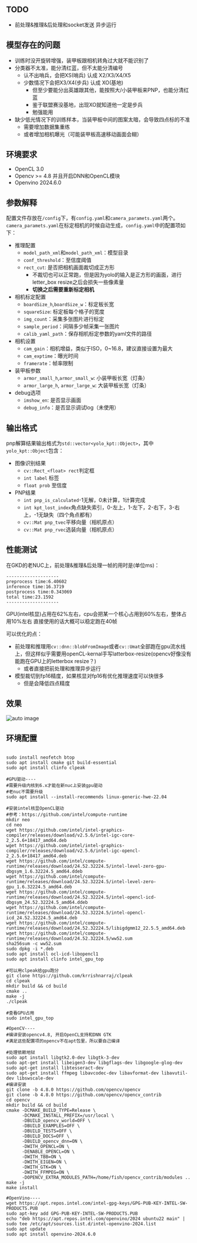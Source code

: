 ## TODO
- 前处理&推理&后处理和socket发送 异步运行

## 模型存在的问题
- 训练时没开旋转增强，装甲板跟相机转角过大就不能识别了
- 分类器不太准，能分清红蓝，但不太能分清编号
    - 认不出哨兵，会把XS(哨兵) 认成 X2/X3/X4/X5
    - 少数情况下会把X3/X4(步兵) 认成 XO(基地)
        - 但至少要能分出英雄跟其他，能按照大/小装甲板来PNP，也能分清红蓝
        - 鉴于联盟赛没基地，出现XO就知道他一定是步兵
        - 勉强能用
- 缺少低光情况下的训练样本，当装甲板中间的图案太暗，会导致四点标的不准
    - 需要增加数据集重练
    - 或者增加相机曝光（可能装甲板高速移动画面会糊）

## 环境要求
- OpenCL 3.0
- Opencv >= 4.8 并且开启DNN和OpenCL模块
- Openvino 2024.6.0


## 参数解释
配置文件存放在`/config`下，有`config.yaml`和`camera_paramets.yaml`两个。`camera_paramets.yaml`在标定相机的时候自动生成，`config.yaml`中的配置项如下：
- 推理配置
    - `model_path_xml`和`model_path_xml`：模型目录
    - `conf_threshold`：至信度阈值
    - `rect_cut`: 是否把相机画面裁切成正方形
        - 不裁切也可以正常跑，但是因为yolo的输入是正方形的画面，进行letter_box resize之后会损失一些像素量
        - **切换之后需要重新标定相机**
- 相机标定配置
    - `boardSize_h`,`boardSize_w`：标定板长宽
    - `squareSize`: 标定板每个格子的宽度
    - `img_count`：采集多张图片进行标定
    - `sample_period`：间隔多少帧采集一张图片
    - `calib_yaml_path`：保存相机标定参数的yaml文件的路径
- 相机设置
    - `cam_gain`：相机增益，类似于ISO，0~16.8，建议直接设置为最大
    - `cam_exptime`：曝光时间
    - `framerate`：帧率限制
- 装甲板参数
    - `armor_small_h`,`armor_small_w`: 小装甲板长宽（灯条）
    - `armor_large_h`, `armor_large_w`: 大装甲板长宽（灯条）
- debug选项
    - `imshow_en`: 是否显示画面
    - `debug_info`：是否显示调试log（未使用）

## 输出格式
pnp解算结果输出格式为`std::vector<yolo_kpt::Object>`，其中`yolo_kpt::Object`包含：
- 图像识别结果
    - `cv::Rect_<float> rect`判定框
    - `int label` 标签
    - `float prob`  至信度
- PNP结果
    - `int pnp_is_calculated`-1无解，0未计算，1计算完成
    - `int kpt_lost_index`角点缺失索引，0-左上，1-左下，2-右下，3-右上，-1无缺失（四个角点都有）
    - `cv::Mat pnp_tvec`平移向量（相机原点）
    - `cv::Mat pnp_rvec`选装向量（相机原点）



## 性能测试
在GKD的老NUC上，前处理&推理&后处理一帧的用时是(单位ms)：
```
--------------------
preprocess time:6.40602
inference time:16.3719
postprocess time:0.343069
total time:23.1592
--------------------
```
GPU(intel核显)占用在62%左右，cpu会把某一个核心占用到60%左右，整体占用10%左右
直接使用的话大概可以稳定跑在40帧

可以优化的点：
- 前处理和推理用`cv::dnn::blobFromImage`或者`cv::Umat`全部跑在gpu流水线上，但这样似乎需要用openCL-kernal手写latterbox-resize(opencv好像没有能跑在GPU上的letterbox resize？)
    - 或者直接把前处理和推理异步运行
- 模型裁切到fp16精度，如果核显对fp16有优化推理速度可以快很多
    - 但是会降低四点精度

## 效果
![auto image](img/debug_labled_image.jpg)

## 环境配置

``` shell

sudo install neofetch btop
sudo apt install cmake git build-essential
sudo apt install clinfo clpeak 

#GPU驱动----
#需要升级内核到6.x才能在新nuc上安装gpu驱动
#老nuc不需要升级
sudo apt install --install-recommends linux-generic-hwe-22.04

#安装intel核显OpenCL驱动
#参考：https://github.com/intel/compute-runtime
mkdir neo
cd neo
wget https://github.com/intel/intel-graphics-compiler/releases/download/v2.5.6/intel-igc-core-2_2.5.6+18417_amd64.deb
wget https://github.com/intel/intel-graphics-compiler/releases/download/v2.5.6/intel-igc-opencl-2_2.5.6+18417_amd64.deb
wget https://github.com/intel/compute-runtime/releases/download/24.52.32224.5/intel-level-zero-gpu-dbgsym_1.6.32224.5_amd64.ddeb
wget https://github.com/intel/compute-runtime/releases/download/24.52.32224.5/intel-level-zero-gpu_1.6.32224.5_amd64.deb
wget https://github.com/intel/compute-runtime/releases/download/24.52.32224.5/intel-opencl-icd-dbgsym_24.52.32224.5_amd64.ddeb
wget https://github.com/intel/compute-runtime/releases/download/24.52.32224.5/intel-opencl-icd_24.52.32224.5_amd64.deb
wget https://github.com/intel/compute-runtime/releases/download/24.52.32224.5/libigdgmm12_22.5.5_amd64.deb
wget https://github.com/intel/compute-runtime/releases/download/24.52.32224.5/ww52.sum
sha256sum -c ww52.sum
sudo dpkg -i *.deb
sudo apt install ocl-icd-libopencl1
sudo apt install clinfo intel_gpu_top

#可以用clpeak给gpu跑分
git clone https://github.com/krrishnarraj/clpeak
cd clpeak
mkdir build && cd build
cmake ..
make -j
./clpeak

#查看GPU占用
sudo intel_gpu_top

#OpenCV----
#编译安装opencv4.8, 开启OpenCL支持和DNN GTK
#满足这些配置项的opencv不在apt包里，所以要自己编译

#处理依赖地狱
sudo apt install libgtk2.0-dev libgtk-3-dev
sudo apt-get install libeigen3-dev libgflags-dev libgoogle-glog-dev
sudo apt-get install libtesseract-dev
sudo apt-get install ffmpeg libavcodec-dev libavformat-dev libavutil-dev libswscale-dev
#编译安装
git clone -b 4.8.0 https://github.com/opencv/opencv
git clone -b 4.8.0 https://github.com/opencv/opencv_contrib
cd opencv
mkdir build && cd build
cmake -DCMAKE_BUILD_TYPE=Release \
      -DCMAKE_INSTALL_PREFIX=/usr/local \
      -DBUILD_opencv_world=OFF \
      -DBUILD_EXAMPLES=OFF \
      -DBUILD_TESTS=OFF \
      -DBUILD_DOCS=OFF \
      -DBUILD_opencv_dnn=ON \
      -DWITH_OPENCL=ON \
      -DENABLE_OPENCL=ON \
      -DWITH_TBB=ON \
      -DWITH_EIGEN=ON \
      -DWITH_GTK=ON \
      -DWITH_FFMPEG=ON \
      -DOPENCV_EXTRA_MODULES_PATH=/home/fish/opencv_contrib/modules ..
make -j
make install

#OpenVino----
wget https://apt.repos.intel.com/intel-gpg-keys/GPG-PUB-KEY-INTEL-SW-PRODUCTS.PUB
sudo apt-key add GPG-PUB-KEY-INTEL-SW-PRODUCTS.PUB
echo "deb https://apt.repos.intel.com/openvino/2024 ubuntu22 main" | sudo tee /etc/apt/sources.list.d/intel-openvino-2024.list
sudo apt update
sudo apt install openvino-2024.6.0

```